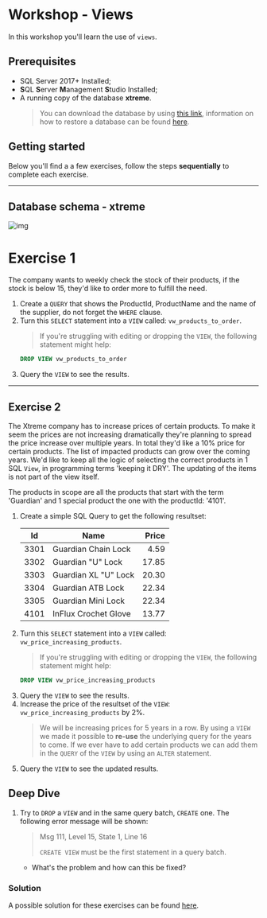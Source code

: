 # Workshop - Views
In this workshop you'll learn the use of `views`. 


## Prerequisites
- SQL Server 2017+ Installed;
- **S**QL **S**erver **M**anagement **S**tudio Installed;
- A running copy of the database **xtreme**.
    > You can download the database by using [this link](https://github.com/HOGENT-Databases/DB2-Workshops/raw/master/databases/xtreme.bak), information on how to restore a database can be found [here](https://docs.microsoft.com/en-us/sql/relational-databases/backup-restore/restore-a-database-backup-using-ssms?view=sql-server-ver15).

## Getting started
Below you'll find a a few exercises, follow the steps **sequentially** to complete each exercise.

---

## Database schema - xtreme
![img](/workshops/shared/images/diagrams/diagram-xtreme.png)


# Exercise 1
The company wants to weekly check the stock of their products, if the stock is below 15, they'd like to order more to fulfill the need.
1. Create a `QUERY` that shows the ProductId, ProductName and the name of the supplier, do not forget the `WHERE` clause.
2. Turn this `SELECT` statement into a `VIEW` called: `vw_products_to_order`.
    > If you're struggling with editing or dropping the `VIEW`, the following statement might help:
    ```sql
    DROP VIEW vw_products_to_order
    ```
3. Query the `VIEW` to see the results.

---

## Exercise 2
The Xtreme company has to increase prices of certain products. To make it seem the prices are not increasing dramatically they're planning to spread the price increase over multiple years. In total they'd like a 10% price for certain products. The list of impacted products can grow over the coming years. We'd like to keep all the logic of selecting the correct products in 1 SQL `View`, in programming terms 'keeping it DRY'. The updating of the items is not part of the view itself.

The products in scope are all the products that start with the term 'Guardian' and 1 special product the one with the productId: '4101'.

1. Create a simple SQL Query to get the following resultset:
    <table>
        <thead>
            <tr>
                <th>Id</th>
                <th>Name</th>
                <th align="right">Price</th>
            </tr>
        </thead>
        <tbody>
            <tr>
                <td>3301</td>
                <td>Guardian Chain Lock</td>
                <td align="right">4.59</td>
            </tr>
            <tr>
                <td>3302</td>
                <td>Guardian "U" Lock</td>
                <td align="right">17.85</td>
            </tr>
            <tr>
                <td>3303</td>
                <td>Guardian XL "U" Lock</td>
                <td align="right">20.30</td>
            </tr>
            <tr>
                <td>3304</td>
                <td>Guardian ATB Lock</td>
                <td align="right">22.34</td>
            </tr>
            <tr>
                <td>3305</td>
                <td>Guardian Mini Lock</td>
                <td align="right">22.34</td>
            </tr>
            <tr>
                <td>4101</td>
                <td>InFlux Crochet Glove</td>
                <td align="right">13.77</td>
            </tr>
        </tbody>
    </table>
2. Turn this `SELECT` statement into a `VIEW` called: `vw_price_increasing_products`.
    > If you're struggling with editing or dropping the `VIEW`, the following statement might help:
    ```sql
    DROP VIEW vw_price_increasing_products
    ```
3. Query the `VIEW` to see the results.
4. Increase the price of the resultset of the `VIEW`: `vw_price_increasing_products` by 2%.
    > We will be increasing prices for 5 years in a row. By using a `VIEW` we made it possible to **re-use** the underlying query for the years to come. If we ever have to add certain products we can add them in the `QUERY` of the `VIEW` by using an `ALTER` statement.
    > 
5. Query the `VIEW` to see the updated results.

## Deep Dive
1. Try to `DROP` a `VIEW` and in the same query batch, `CREATE` one. The following error message will be shown:
    > Msg 111, Level 15, State 1, Line 16
    >
    > `CREATE VIEW` must be the first statement in a query batch.
    - What's the problem and how can this be fixed? 


### Solution
A possible solution for these exercises can be found [here](solutions/views.md).
